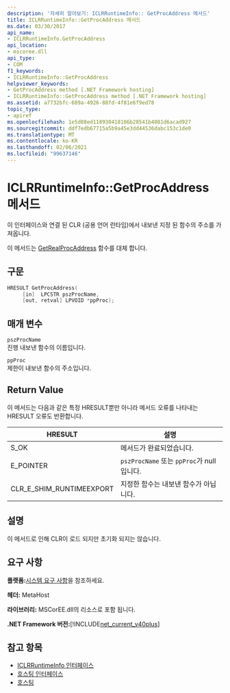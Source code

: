 ```yaml
---
description: '자세히 알아보기: ICLRRuntimeInfo:: GetProcAddress 메서드'
title: ICLRRuntimeInfo::GetProcAddress 메서드
ms.date: 03/30/2017
api_name:
- ICLRRuntimeInfo.GetProcAddress
api_location:
- mscoree.dll
api_type:
- COM
f1_keywords:
- ICLRRuntimeInfo::GetProcAddress
helpviewer_keywords:
- GetProcAddress method [.NET Framework hosting]
- ICLRRuntimeInfo::GetProcAddress method [.NET Framework hosting]
ms.assetid: a7732bfc-689a-4926-88fd-4f81e6f9ed78
topic_type:
- apiref
ms.openlocfilehash: 1e5d08ed118930418106b28541b4081d6acad927
ms.sourcegitcommit: ddf7edb67715a5b9a45e3dd44536dabc153c1de0
ms.translationtype: MT
ms.contentlocale: ko-KR
ms.lasthandoff: 02/06/2021
ms.locfileid: "99637146"
---
```

# <a name="iclrruntimeinfogetprocaddress-method"></a>ICLRRuntimeInfo::GetProcAddress 메서드

이 인터페이스와 연결 된 CLR (공용 언어 런타임)에서 내보낸 지정 된 함수의 주소를 가져옵니다.  
  
 이 메서드는 [GetRealProcAddress](getrealprocaddress-function.md) 함수를 대체 합니다.  
  
## <a name="syntax"></a>구문  
  
```cpp  
HRESULT GetProcAddress(  
     [in]  LPCSTR pszProcName,  
     [out, retval] LPVOID *ppProc);  
```  
  
## <a name="parameters"></a>매개 변수  

 `pszProcName`  
 진행 내보낸 함수의 이름입니다.  
  
 `ppProc`  
 제한이 내보낸 함수의 주소입니다.  
  
## <a name="return-value"></a>Return Value  

 이 메서드는 다음과 같은 특정 HRESULT뿐만 아니라 메서드 오류를 나타내는 HRESULT 오류도 반환합니다.  
  
|HRESULT|설명|  
|-------------|-----------------|  
|S_OK|메서드가 완료되었습니다.|  
|E_POINTER|`pszProcName` 또는 `ppProc`가 null입니다.|  
|CLR_E_SHIM_RUNTIMEEXPORT|지정한 함수는 내보낸 함수가 아닙니다.|  
  
## <a name="remarks"></a>설명  

 이 메서드로 인해 CLR이 로드 되지만 초기화 되지는 않습니다.  
  
## <a name="requirements"></a>요구 사항  

 **플랫폼:**[시스템 요구 사항](../../get-started/system-requirements.md)을 참조하세요.  
  
 **헤더:** MetaHost  
  
 **라이브러리:** MSCorEE.dll의 리소스로 포함 됩니다.  
  
 **.NET Framework 버전:**[!INCLUDE[net_current_v40plus](../../../../includes/net-current-v40plus-md.md)]  
  
## <a name="see-also"></a>참고 항목

- [ICLRRuntimeInfo 인터페이스](iclrruntimeinfo-interface.md)
- [호스팅 인터페이스](hosting-interfaces.md)
- [호스팅](index.md)
